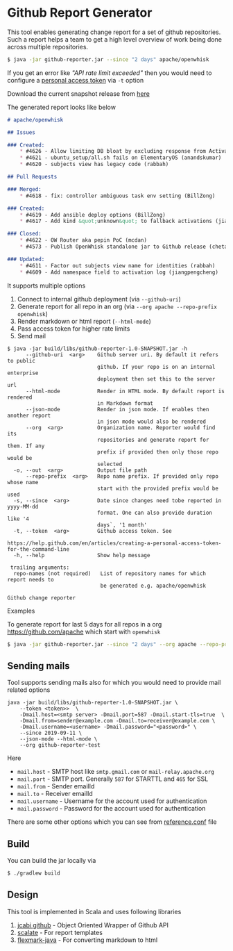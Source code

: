 # Github Report Generator

This tool enables generating change report for a set of github repositories. Such a report helps a team to get a high level
overview of work being done across multiple repositories.

```bash
$ java -jar github-reporter.jar --since "2 days" apache/openwhisk 
```

If you get an error like _"API rate limit exceeded"_ then you would need to configure a [personal access token][2] via `-t` option

Download the current snapshot release from [here][1]

The generated report looks like below

```markdown
# apache/openwhisk

## Issues

### Created:
    * #4626 - Allow limiting DB bloat by excluding response from Activation record in some cases (tysonnorris)
    * #4621 - ubuntu_setup/all.sh fails on ElementaryOS (anandskumar)
    * #4620 - subjects view has legacy code (rabbah)

## Pull Requests

### Merged:
    * #4618 - fix: controller ambiguous task env setting (BillZong)

### Created:
    * #4619 - Add ansible deploy options (BillZong)
    * #4617 - Add kind &quot;unknown&quot; to fallback activations (jiangpengcheng)

### Closed:
    * #4622 - OW Router aka pepin PoC (mcdan)
    * #4573 - Publish OpenWhisk standalone jar to Github release (chetanmeh)

### Updated:
    * #4611 - Factor out subjects view name for identities (rabbah)
    * #4609 - Add namespace field to activation log (jiangpengcheng)
```

It supports multiple options

1. Connect to internal github deployment (via `--github-uri`)
2. Generate report for all repo in an org (via `--org apache --repo-prefix openwhisk`)
3. Render markdown or html report (`--html-mode`)
4. Pass access token for higher rate limits
5. Send mail

```
$ java -jar build/libs/github-reporter-1.0-SNAPSHOT.jar -h
      --github-uri  <arg>    Github server uri. By default it refers to public
                             github. If your repo is on an internal enterprise
                             deployment then set this to the server url
      --html-mode            Render in HTML mode. By default report is rendered
                             in Markdown format
      --json-mode            Render in json mode. If enables then another report
                             in json mode would also be rendered
      --org  <arg>           Organization name. Reporter would find its
                             repositories and generate report for them. If any
                             prefix if provided then only those repo would be
                             selected
  -o, --out  <arg>           Output file path
      --repo-prefix  <arg>   Repo name prefix. If provided only repo whose name
                             start with the provided prefix would be used
  -s, --since  <arg>         Date since changes need tobe reported in yyyy-MM-dd
                             format. One can also provide duration like '4
                             days`, '1 month'
  -t, --token  <arg>         Github access token. See
                             https://help.github.com/en/articles/creating-a-personal-access-token-for-the-command-line
  -h, --help                 Show help message

 trailing arguments:
  repo-names (not required)   List of repository names for which report needs to
                              be generated e.g. apache/openwhisk

Github change reporter
```

Examples

To generate report for last 5 days for all repos in a org https://github.com/apache which start with `openwhisk`

```bash
$ java -jar github-reporter.jar --since "2 days" --org apache --repo-prefix openwhisk -t $GITHUB_TOKEN
```

## Sending mails

Tool supports sending mails also for which you would need to provide mail related options

```
java -jar build/libs/github-reporter-1.0-SNAPSHOT.jar \
    --token <token>>  \
    -Dmail.host=<smtp server> -Dmail.port=587 -Dmail.start-tls=true  \
    -Dmail.from=sender@example.com -Dmail.to=receiver@example.com \
    -Dmail.username=<username> -Dmail.password="<password>" \
    --since 2019-09-11 \
    --json-mode --html-mode \
    --org github-reporter-test
```

Here

* `mail.host` - SMTP host like `smtp.gmail.com` or `mail-relay.apache.org`
* `mail.port` - SMTP port. Generally `587` for STARTTL and `465` for SSL
* `mail.from` - Sender emailId
* `mail.to` - Receiver emailId
* `mail.username` - Username for the account used for authentication
* `mail.password` - Password for the account used for authentication

There are some other options which you can see from [reference.conf](src/main/resources/reference.conf) file

## Build

You can build the jar locally via 

```bash
$ ./gradlew build
```

## Design

This tool is implemented in Scala and uses following libraries

1. [jcabi github][3] - Object Oriented Wrapper of Github API
2. [scalate][4] - For report templates
3. [flexmark-java][5] - For converting markdown to html
 
[1]: https://git.corp.adobe.com/chetanm/github-reporter/releases/download/SNAPSHOT/github-reporter-1.0-SNAPSHOT.jar
[2]: https://help.github.com/en/articles/creating-a-personal-access-token-for-the-command-line
[3]: https://github.com/jcabi/jcabi-github
[4]: https://scalate.github.io/scalate/
[5]: https://github.com/vsch/flexmark-java